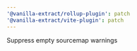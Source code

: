 ```yaml
---
'@vanilla-extract/rollup-plugin': patch
'@vanilla-extract/vite-plugin': patch
---
```


Suppress empty sourcemap warnings
